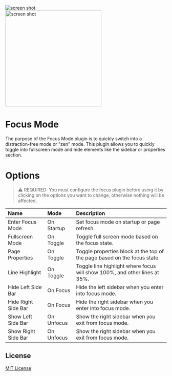 <img alt="screen shot" src="https://raw.githubusercontent.com/sethfair/logseq-focus-mode/main/screen1.png"/><br/>
<img width=300 alt="screen shot" src="https://raw.githubusercontent.com/sethfair/logseq-focus-mode/main/screen2.gif"/>

# Focus Mode
The purpose of the Focus Mode plugin is to quickly switch into a distraction-free mode or "zen" mode.  This plugin allows you to quickly toggle into fullscreen mode and hide elements like the sidebar or properties section.

# Options
> ⚠️ REQUIRED: You must configure the focus plugin before using it by clicking on the options you want to change, otherwise nothing will be affected.

| Name                | Mode       | Description                                                               |
|:--------------------|:-----------|:--------------------------------------------------------------------------|
| Enter Focus Mode    | On Startup | Set focus mode on startup or page refresh.                                |
| Fullscreen Mode     | On Toggle  | Toggle full screen mode based on the focus state.                         |
| Page Properties     | On Toggle  | Toggle properties block at the top of the page based on the focus state.  |
| Line Highlight      | On Toggle  | Toggle line highlight where focus will show 100%, and other lines at 35%. |
| Hide Left Side Bar  | On Focus   | Hide the left sidebar when you enter into focus mode.                     |
| Hide Right Side Bar | On Focus   | Hide the right sidebar when you enter into focus mode.                    |
| Show Left Side Bar  | On Unfocus | Show the right sidebar when you exit from focus mode.                     |
| Show Right Side Bar | On Unfocus | Show the right sidebar when you exit from focus mode.                     |

## License

[MIT License](./LICENSE)
